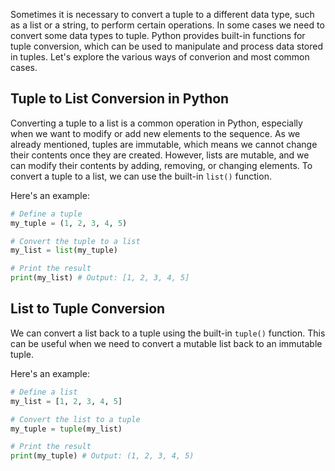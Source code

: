 Sometimes it is necessary to convert a tuple to a different data type, such as a list or a string, to perform certain operations. In some cases we need to convert some data types to tuple. Python provides built-in functions for tuple conversion, which can be used to manipulate and process data stored in tuples. Let's explore the various ways of converion and most common cases.

## Tuple to List Conversion in Python

Converting a tuple to a list is a common operation in Python, especially when we want to modify or add new elements to the sequence. As we already mentioned, tuples are immutable, which means we cannot change their contents once they are created. However, lists are mutable, and we can modify their contents by adding, removing, or changing elements. To convert a tuple to a list, we can use the built-in `list()` function.

Here's an example:

```python
# Define a tuple
my_tuple = (1, 2, 3, 4, 5)

# Convert the tuple to a list
my_list = list(my_tuple)

# Print the result
print(my_list) # Output: [1, 2, 3, 4, 5]
```

## List to Tuple Conversion

We can convert a list back to a tuple using the built-in `tuple()` function. This can be useful when we need to convert a mutable list back to an immutable tuple.

Here's an example:

```python
# Define a list
my_list = [1, 2, 3, 4, 5]

# Convert the list to a tuple
my_tuple = tuple(my_list)

# Print the result
print(my_tuple) # Output: (1, 2, 3, 4, 5)
```

